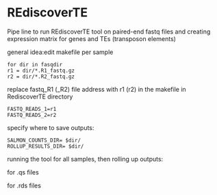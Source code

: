 # REdiscoverTE
Pipe line to run REdiscoverTE tool on paired-end fastq files and creating expression matrix for genes and TEs (transposon elements)

 general idea:edit makefile per sample

```
for dir in fasqdir
r1 = dir/*.R1_fastq.gz
r2 = dir/*.R2_fastq.gz
```
replace fastq_R1 (_R2) file address with r1 (r2) in the makefile in RediscoverTE directory
```
FASTQ_READS_1=r1
FASTQ_READS_2=r2
```
specify where to save outputs:
```
SALMON_COUNTS_DIR= $dir/
ROLLUP_RESULTS_DIR= $dir/
```
running the tool for all samples, then rolling up outputs:

 for .qs files
 
 for .rds files
